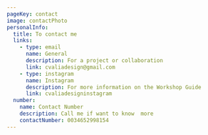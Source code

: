 ```yaml
---
pageKey: contact
image: contactPhoto
personalInfo:
  title: To contact me
  links:
    - type: email
      name: General
      description: For a project or collaboration
      link: cvaliadesign@gmail.com
    - type: instagram
      name: Instagram
      description: For more information on the Workshop Guide
      link: cvaliadesigninstagram
  number: 
    name: Contact Number
    description: Call me if want to know  more
    contactNumber: 0034652998154
---
```

